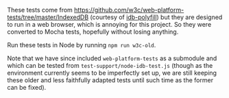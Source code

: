 These tests come from <https://github.com/w3c/web-platform-tests/tree/master/IndexedDB>
(courtesy of [idb-polyfill](https://github.com/treojs/idb-polyfill)) but they
are designed to run in a web browser, which is annoying for this project. So
they were converted to Mocha tests, hopefully without losing anything.

Run these tests in Node by running `npm run w3c-old`.

Note that we have since included `web-platform-tests` as a submodule and
which can be tested from `test-support/node-idb-test.js` (though
as the environment currently seems to be imperfectly set up, we are still
keeping these older and less faithfully adapted tests until such time as
the former can be fixed).
